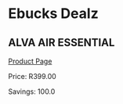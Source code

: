 
# Ebucks Dealz
## ALVA AIR ESSENTIAL
[Product Page](https://www.ebucks.com/web/shop/productSelected.do?prodId=1191172153&catId=714962196)

Price: R399.00

Savings: 100.0


	